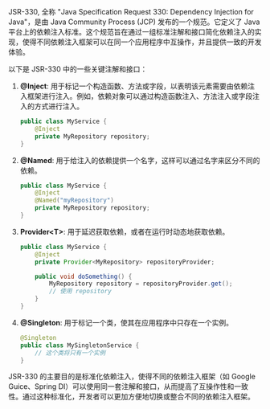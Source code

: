 JSR-330, 全称 "Java Specification Request 330: Dependency Injection for Java"，是由 Java Community Process (JCP) 发布的一个规范。它定义了 Java 平台上的依赖注入标准。这个规范旨在通过一组标准注解和接口简化依赖注入的实现，使得不同依赖注入框架可以在同一个应用程序中互操作，并且提供一致的开发体验。

以下是 JSR-330 中的一些关键注解和接口：

1. **@Inject**: 用于标记一个构造函数、方法或字段，以表明该元素需要由依赖注入框架进行注入。例如，依赖对象可以通过构造函数注入、方法注入或字段注入的方式进行注入。
   
   ```java
   public class MyService {
       @Inject
       private MyRepository repository;
   }
   ```

2. **@Named**: 用于给注入的依赖提供一个名字，这样可以通过名字来区分不同的依赖。
   
   ```java
   public class MyService {
       @Inject
       @Named("myRepository")
       private MyRepository repository;
   }
   ```

3. **Provider\<T>**: 用于延迟获取依赖，或者在运行时动态地获取依赖。

   ```java
   public class MyService {
       @Inject
       private Provider<MyRepository> repositoryProvider;

       public void doSomething() {
           MyRepository repository = repositoryProvider.get();
           // 使用 repository
       }
   }
   ```

4. **@Singleton**: 用于标记一个类，使其在应用程序中只存在一个实例。
   
   ```java
   @Singleton
   public class MySingletonService {
       // 这个类将只有一个实例
   }
   ```

JSR-330 的主要目的是标准化依赖注入，使得不同的依赖注入框架（如 Google Guice、Spring DI）可以使用同一套注解和接口，从而提高了互操作性和一致性。通过这种标准化，开发者可以更加方便地切换或整合不同的依赖注入框架。